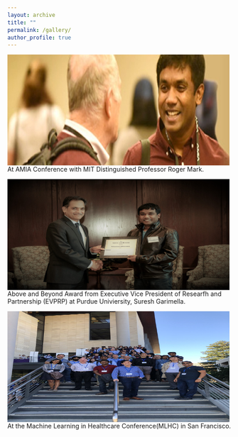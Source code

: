 ```yaml
---
layout: archive
title: ""
permalink: /gallery/
author_profile: true
---
```

<img src="\images\AMIA_Roger.jpg"
     alt="Markdown Monster icon"
     style="float: left; margin-right: 10px;"
	 width="500" height="250" 
	 title = "At AMIA Conference with MIT Distinguished Professor Roger Mark. "/>

At AMIA Conference with MIT Distinguished Professor Roger Mark. 

<img src="\images\EVPRP_Gaurimella.jpg"
     alt="Markdown Monster icon"
     style="float: left; margin-right: 10px;" 
	 width="500" height="250" 
	 title = "Above and Beyond Award from Executive Vice President of Researfh and Partnership (EVPRP) at Purdue Univiersity, Suresh Garimella. "/>
Above and Beyond Award from Executive Vice President of Researfh and Partnership (EVPRP) at Purdue Univiersity, Suresh Garimella. 

<img src="\images\MLHC_San Francisco.jpg"
     alt="Markdown Monster icon"
     style="float: left; margin-right: 10px;" 
	 width="500" height="250"
	 title = "At the Machine Learning in Healthcare Conference(MLHC) in San Francisco. "/>
At the Machine Learning in Healthcare Conference(MLHC) in San Francisco. 
